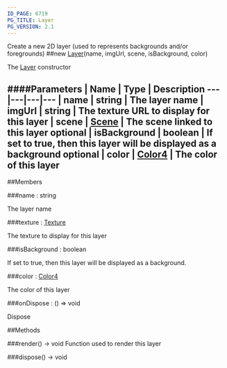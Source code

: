 ```yaml
---
ID_PAGE: 6719
PG_TITLE: Layer
PG_VERSION: 2.1
---
```


Create a new 2D layer (used to represents backgrounds and/or foregrounds)
##new [Layer](page.php?p=6719)(name, imgUrl, scene, isBackground, color)



The [Layer](page.php?p=6719) constructor




####Parameters
 | Name | Type | Description
---|---|---|---
 | name | string | The layer name
 | imgUrl | string | The texture URL to display for this layer
 | scene | [Scene](page.php?p=6662) | The scene linked to this layer
optional | isBackground | boolean | If set to true, then this layer will be displayed as a background
optional | color | [Color4](page.php?p=6749) | The color of this layer
---

##Members

###name : string




The layer name



###texture : [Texture](page.php?p=6733)




The texture to display for this layer



###isBackground : boolean




If set to true, then this layer will be displayed as a background.



###color : [Color4](page.php?p=6749)




The color of this layer



###onDispose : () =&gt; void




Dispose











##Methods

###render() &rarr; void
Function used to render this layer






###dispose() &rarr; void

